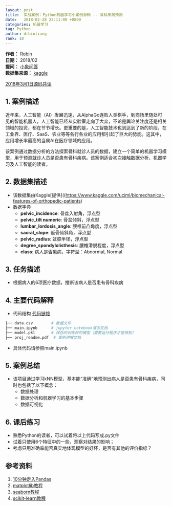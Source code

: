 ```yaml
---
layout: post
title:  实战案例：Python机器学习小案例源码 -- 骨科疾病预测
date:   2018-02-28 23:11:00 +0800
categories: 机器学习
tag: Python
author: drbinliang
rank: 10
---
```


**作者：** [Robin](http://wenda.chinahadoop.cn/people/Robin_TY)  
**日期：** 2018/02  
**提问：** [小象问答](http://wenda.chinahadoop.cn/)  
**数据集来源：** [kaggle](https://www.kaggle.com/uciml/biomechanical-features-of-orthopedic-patients)  

[2018年3月1日源码共读](http://www.chinahadoop.cn/course/1111)

## 1. 案例描述
近年来，人工智能（AI）发展迅速，从AlphaGo连败人类棋手，到商场里随处可见的智能机器人，人工智能已经从实验室走向了大众，不论是舆论关注度还是相关领域的投资，都在节节增长。更重要的是，人工智能技术也到达到了新的阶段，在工业界、医疗、SaaS、农业等等各行各业的应用都引起了巨大的势能。这其中，应用增长率最高的当属AI在医疗领域的应用。

该案例通过数据分析的方法探索骨科就诊人员的数据，建立一个简单的机器学习模型，用于预测就诊人员是否患有骨科疾病。该案例适合初次接触数据分析、机器学习及人工智能的读者。

## 2. 数据集描述
* 该数据集由Kaggle[提供]((https://www.kaggle.com/uciml/biomechanical-features-of-orthopedic-patients)
* 数据字典
    * **pelvic_incidence**: 骨盆入射角，浮点型
    * **pelvic_tilt numeric**: 骨盆倾斜，浮点型
    * **lumbar_lordosis_angle**: 腰椎前凸角度，浮点型
    * **sacral_slope**: 骶骨倾斜角，浮点型
    * **pelvic_radius**: 盆腔半径，浮点型
    * **degree_spondylolisthesis**: 腰椎滑脱程度，浮点型
    * **class**: 病人是否患病，字符型：Abnormal, Normal
  

## 3. 任务描述
* 根据病人的6项医疗数据，推断该病人是否患有骨科疾病

## 4. 主要代码解释
* 代码结构 [代码链接](https://github.com/ymgd/codereader/tree/master/machinelearning/python/codes) 

```bash
├── data.csv        # 数据文件
├── main.ipynb      # jupyter notebook演示文档
├── model.pkl       # 保存的训练好的模型（需要运行程序才能得到）
├── proj_readme.pdf  # 案例讲解文档
```

* 具体代码请参照main.ipynb

## 5. 案例总结
* 该项目通过学习kNN模型，基本能“准确”地预测出病人是否患有骨科疾病，同时也包括了以下概念：
    * 数据处理
    * 数据分析和机器学习的基本步骤
    * 数据可视化


## 6. 课后练习
* 熟悉Python的读者，可以试着将以上代码写成.py文件
* 试着只使用6个特征中的一些，观察对结果的影响；
* 考虑只用准确率能否真实地体现模型的好坏，是否有其他的评价指标？


## 参考资料
1. [10分钟走入Pandas](https://pandas.pydata.org/pandas-docs/stable/10min.html)
2. [matplotlib教程](https://matplotlib.org/users/pyplot_tutorial.html)
3. [seaborn教程](https://seaborn.pydata.org/tutorial.html)
4. [scikit-learn教程](http://scikit-learn.org/stable/tutorial/index.html)
